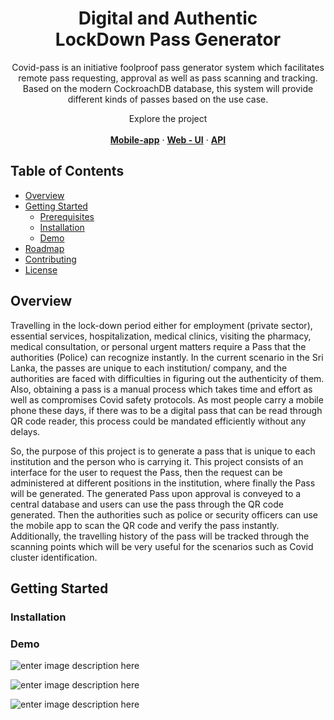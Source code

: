 
<p align="center">
  <h1 align="center">Digital and Authentic 
    <br />
    LockDown Pass Generator</h1>
     <p align="center">
   Covid-pass is an initiative foolproof pass generator system which facilitates remote pass requesting, approval as well as pass scanning and tracking. Based on the modern CockroachDB database, this system will provide different kinds of passes based on the use case.
   
  </p>
  <p align="center">
   Explore the project</a>
    <br />
    <br />
    <a href="https://github.com/Madushan98/software_project_mobile"><strong>Mobile-app</strong></a>
     ·
    <a href="https://github.com/Nims98/Covid_Pass"><strong>Web - UI</strong></a>
    ·
    <a href="https://github.com/Madushan98/webApi-softwareProject"><strong>API</strong></a>
  </p>
</p>
<div align="center">

</div>

<!-- TABLE OF CONTENTS -->
## Table of Contents

* [Overview](#Overview)
* [Getting Started](#getting-started)
  * [Prerequisites](#prerequisites)
  * [Installation](#installation)
  * [Demo](#online-demo)
* [Roadmap](#roadmap)
* [Contributing](#contributing)
* [License](#license)


## Overview

Travelling in the lock-down period either for employment (private sector), essential services, hospitalization, medical clinics, visiting the pharmacy, medical consultation, or personal urgent matters require a Pass that the authorities (Police) can recognize instantly. In the current scenario in the Sri Lanka, the passes are unique to each institution/ company, and the authorities are faced with difficulties in figuring out the authenticity of them. Also, obtaining a pass is a manual process which takes time and effort as well as compromises Covid safety protocols. As most people carry a mobile phone these days, if there was to be a digital pass that can be read through QR code reader, this process could be mandated efficiently without any delays.

So, the purpose of this project is to generate a pass that is unique to each institution and the person who is carrying it. This project consists of an interface for the user to request the Pass, then the request can be administered at different positions in the institution, where finally the Pass will be generated. The generated Pass upon approval is conveyed to a central database and users can use the pass through the QR code generated. Then the authorities such as police or security officers can use the mobile app to scan the QR code and verify the pass instantly. Additionally, the travelling history of the pass will be tracked through the scanning points which will be very useful for the scenarios such as Covid cluster identification.

## Getting Started

### Installation

### Demo

![enter image description here](https://lh3.googleusercontent.com/U57NacBPm3wlW4S_IKO1_Z38YUuGXN8jM_NljvcusChUZh22MTCGB1IONB8KvRftGPSYotkfOefDxTCB1ysh3v7aIugVtxZossfBB4JMl9-DSgOIqDae4wyNJ3DnDS9TxfJSv07SVi6OPDElv5B0sOc6BZOp2qUq99F62Mu6bXLFPdFkbaf-URbOTXs7ehWA5HzGOjyUJ6FsIMgE64fVCzxWVUPFzeDLNvdTT_5mAug4FL8hfLXblKuf5EsRTKvmxWnXy7BUiWnEDojJtMz6MToid8XayXcuOCnjYJo6toWGbl3WICg3gjkydNXr6kU85Q-3ytHigyioKFrSH5G8ifGztpGPGjBsyrMDkB4jCqcS0H0gb0xnAy5LiTfDCAXtQ_kls-urJpi5jutQvMyv-wg5PNr7A7wjA35rPnjbY-mUrh1JHMKBvZ8WeGru0locZnmNf3lS1cuJ0Gzw7NUGwBYuwrsDUTqzcZrEyRLRtzIMkxCOMFUq7LDIon4BSjjVUsL-JbiD-ToLVo9Kb9vkHzax4N6ePqL1gtffF3IEjiKR_FlfNOTr1RVlpJCTzvpzZlaQBwduWFtD1rIeIhYLOQdyT-LV3c3onjzKkNTrg_IjtWR7OG1b2YelPPx4ZhPomvHPv41UJBpG4gRGP-4ll3LOlpT4dEnzFDT563r1rItP7jWD1PC1ktmIJE_DnCu8qSK6BcuXC1wzt2jgdcxldhCERIMC9nUEEhdElujyOcD7D9RiY9WPI3hw3Y7-4b0aB1-rHz6io-vRrRankBLQeJqRV406iNIq413rCZ7hIpmOMCmnSYQvqYAbn_kmbsE_D16SsJUHBSFj42M7tn2E7RJYhAeCmw4hGTW-a9OZRPo2-J7yjK9wO76NTgIUriGO1RfhpV0ZpEv2uIBRZ_0S5s0r7RahIJbP3495QAk_zvbvZIP0=w554-h933-no?authuser=0)

![enter image description here](https://lh3.googleusercontent.com/cgsk1RzwjRrQ9qvSHTSUcN5dHdyNhfXd-zBzOzhkqJhDhn2xddc5ZYF_kBbueB2bzrtl5ybMw0NOh7BzeSeLyqnY455l33xFtMt8sBD3Wj8eQXTXKaqJuQWixteiQc-o0LQ1aZOMhBpFJ6BasGX57UHppdWP37BbAN33ia3WcuFTCwCrqqo25AtIYFmbSmi9t3smi3evoAjk52agDPw-TC3d-DB0kDEwa44UabfwwSgDMoseca1Fk_Y-n3LmEduDFsZiZsim2MPXfRE9C_aFNemjROOiRKDg9Dk7bwV6KrkjUqrA3rnPzJE_COkGS2d4-5P2W7OgI901rp-AIDq0gO-bc1vlSLj2hRnRtg4yO7Gmfk48YO65Eys8lSbSLhvDKA7NHMtAkRG5hR1WUCYVKJMxmO0_6hYqkdNVawnYApte-v_Rz_sA6MRhIdMjnK83npquuFuZF7pFRcGdTPiJCHYlc7egFnx9M9eVedfI8VLpoadEXmvmdix4KkjOCeref7alHDkFoYWvpsMkqddOPiln5fbC2ekC932SmsUMumj8w-i-GdT_0fl_iUOuuc_WeTW_PlTxphNILgEs0rLr6RTPfgGT0bpYkoYqDlVj0d_2VxLtnBqjWPbbmJjeJoqcPcdiEhobX75P7OkfoeVuRDcq1siF5USmubFKsbLhhOHzKijoGmLwcev2te6LhNCxoTHf_YNRLdbcoTRhKO58QagJyzqUMA-5snrwPJyKhqynwuppfFhp0421feQ5jlpb4j1G5-VzxZyrIVKmqnLceHrICzUrOBVd5MTJTREYwq5Nb8F1ITishAZ2wALfArndKCprlXsGtGYEgAcYeAA9nrzy0PThsL-IqAgcCnZpSeUvyyyeXJr7NS-LLEwJKLAvnQeG63PvZBS9UtUGiGkz6SqpVOckNAJaLVyjlNwUpW5326fZ=w554-h933-no?authuser=0)

![enter image description here](https://lh3.googleusercontent.com/za_GC8KU0bc9PGOYis2fgIuYphdWbC3WuMoIC1_IC7e7tPKPKLwX7GeJJzLeu_wBNqv3lz7lbHcR3bULbWzuGCizqtyGI8rptFuSeifSgu_sZcReDfBvDOjNzE3WzHaOfKuID3wP-H5ol7Gfui9_kkfuYehOeApRM2BuXqWT0GPirFCEtnPlQwKkbkZW3Z8YHQgolZrjA4PVNKq8UqcSo4rANeOrZDOpGoOY7FKik8M1vwF2T38ng487zV0IiJ5BOVCbtfWEiwUdmo7mcdvTOQT9w5_t8UA85Jf9PaLHIYgYEzd1e18sWa_4K57eqbH3bRWcdLpxjMv-SFvJSgfuEEKScMC_7Wdrnyu11WtU14cTHF9zKw-mxEolBLcYZHKyWUlx-DffHHJ8tIt4shLS0i7f64ztdcjL-4UHzcGQBGMigf53Y3kb8Zv_2M8qamf_8uIqylmW36CeR5ktLuLAnw4qbpTyQq_2Iq7WQhepfRFVcQY8zQdDcKnQavsU6GMAhyiMwPzhp-rD9a5MqNQs8tv-geVfLB-0WQoIOPehl0-Pl3rtuzGUNs1Ln4GNpyQbie2F3s_xwmuou_ABIcf4COGgT4Na9cAkW0CEt62VKCf7RXlAOjDcxT2fQdxNp-SiHLS5bMU2l8kgWzenUYUjRVcvwFj-_cOYMAtH4VFoOOnRHv0FP6NDNYBl7LDWcHNL407nHc1qe3DjmbtPtxd_i0f_mxBfX6vP3iRDPks4056H7mLc_MM6aFL2bBGwlUJn_liczFCpPv5tQvmHvHhze9L30RGPEBqKq9i6QGkrWJjLi3FnjFNJX7o2x6K7Mz64ZaP4V8qga-yjOUXRfr-oPLqu-1ZNXh5lYmIsY74uTuuFFPUFrwCwlAkiJhSI69nRbnY0SFUP2EHuLUod8_736ocL3caaiC02xVrsmJIxUHOr-KQ2=w554-h933-no?authuser=0)



